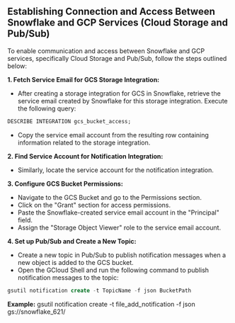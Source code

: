 ## Establishing Connection and Access Between Snowflake and GCP Services (Cloud Storage and Pub/Sub)

To enable communication and access between Snowflake and GCP services, specifically Cloud Storage and Pub/Sub, follow the steps outlined below:

**1. Fetch Service Email for GCS Storage Integration:**

  - After creating a storage integration for GCS in Snowflake, retrieve the service email created by Snowflake for this storage integration.
  Execute the following query:
  ```sql
  DESCRIBE INTEGRATION gcs_bucket_access;
  ```
  - Copy the service email account from the resulting row containing information related to the storage integration.
    
**2. Find Service Account for Notification Integration:**
  -  Similarly, locate the service account for the notification integration.


**3. Configure GCS Bucket Permissions:**
  -  Navigate to the GCS Bucket and go to the Permissions section.
  -  Click on the "Grant" section for access permissions.
  -  Paste the Snowflake-created service email account in the "Principal" field.
  -  Assign the "Storage Object Viewer" role to the service email account.
    
**4. Set up Pub/Sub and Create a New Topic:**
  -  Create a new topic in Pub/Sub to publish notification messages when a new object is added to the GCS bucket.
  -  Open the GCloud Shell and run the following command to publish notification messages to the topic:
  ```sql
  gsutil notification create -t TopicName -f json BucketPath
```
  **Example:**
    gsutil notification create -t file_add_notification -f json gs://snowflake_621/
    

